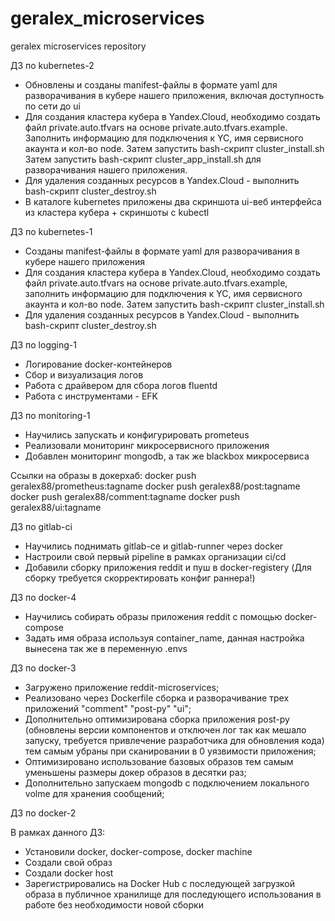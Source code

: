 # geralex_microservices
geralex microservices repository

ДЗ по kubernetes-2
 - Обновлены и созданы manifest-файлы в формате yaml для разворачивания в кубере нашего приложения, включая доступность по сети до ui
 - Для создания кластера кубера в Yandex.Cloud, необходимо создать файл private.auto.tfvars на основе private.auto.tfvars.example.
 Заполнить информацию для подключения к YC, имя сервисного акаунта и кол-во node. Затем запустить bash-скрипт cluster_install.sh 
 Затем запустить bash-скрипт cluster_app_install.sh для разворачивания нашего приложения.
 - Для удаления созданных ресурсов в Yandex.Cloud - выполнить bash-скрипт cluster_destroy.sh
 - В каталоге kubernetes приложены два скриншота ui-веб интерфейса из кластера кубера + скриншоты с kubectl

ДЗ по kubernetes-1
 - Созданы manifest-файлы в формате yaml для разворачивания в кубере нашего приложения
 - Для создания кластера кубера в Yandex.Cloud, необходимо создать файл private.auto.tfvars на основе private.auto.tfvars.example, заполнить информацию для подключения к YC, имя сервисного акаунта и кол-во node. Затем запустить bash-скрипт cluster_install.sh 
 - Для удаления созданных ресурсов в Yandex.Cloud - выполнить bash-скрипт cluster_destroy.sh

ДЗ по logging-1
 - Логирование docker-контейнеров
 - Сбор и визуализация логов
 - Работа с драйвером для сбора логов fluentd
 - Работа с инструментами - EFK

ДЗ по monitoring-1
 - Научились запускать и конфигурировать prometeus
 - Реализовали мониторинг микросервисного приложения
 - Добавлен мониторинг mongodb, а так же blackbox микросервиса

 Ссылки на образы в докерхаб:
 docker push geralex88/prometheus:tagname
 docker push geralex88/post:tagname
 docker push geralex88/comment:tagname
 docker push geralex88/ui:tagname

ДЗ по gitlab-ci
 - Научились поднимать gitlab-ce и gitlab-runner через docker
 - Настроили свой первый pipeline в рамках организации ci/cd
 - Добавили сборку приложения reddit и пуш в docker-registery (Для сборку требуется скорректировать конфиг раннера!)

ДЗ по docker-4

 - Научились собирать образы приложения reddit с помощью docker-compose
 - Задать имя образа используя container_name, данная настройка вынесена так же в переменную .envs

ДЗ по docker-3

 - Загружено приложение reddit-microservices;
 - Реализовано через Dockerfile сборка и разворачивание трех приложений "comment" "post-py" "ui";
 - Дополнительно оптимизирована сборка приложения post-py (обновлены версии компонентов и отключен лог так как мешало запуску, требуется привлечение разработчика для обновления кода) тем самым убраны при сканировании в 0 уязвимости приложения;
 - Оптимизировано использование базовых образов тем самым уменьшены размеры докер образов в десятки раз;
 - Дополнительно запускаем mongodb с подключением локального volme для хранения сообщений;

ДЗ по docker-2

В рамках данного ДЗ:
- Установили docker, docker-compose, docker machine
- Создали свой образ
- Создали docker host
- Зарегистрировались на Docker Hub с последующей загрузкой образа в публичное хранилище для последующего использования в работе без необходимости новой сборки

